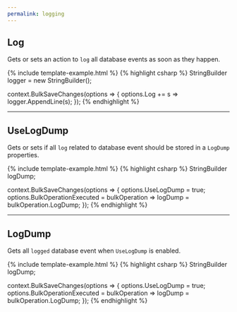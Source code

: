 ```yaml
---
permalink: logging
---
```


## Log
Gets or sets an action to `log` all database events as soon as they happen.

{% include template-example.html %} 
{% highlight csharp %}
StringBuilder logger = new StringBuilder();

context.BulkSaveChanges(options =>
{
	options.Log += s => logger.AppendLine(s);
});
{% endhighlight %}

---

## UseLogDump
Gets or sets if all `log` related to database event should be stored in a `LogDump` properties.

{% include template-example.html %} 
{% highlight csharp %}
StringBuilder logDump;

context.BulkSaveChanges(options =>
{
	options.UseLogDump = true;
	options.BulkOperationExecuted = bulkOperation => logDump = bulkOperation.LogDump;
});
{% endhighlight %}

---

## LogDump
Gets all `logged` database event when `UseLogDump` is enabled.

{% include template-example.html %} 
{% highlight csharp %}
StringBuilder logDump;

context.BulkSaveChanges(options =>
{
	options.UseLogDump = true;
	options.BulkOperationExecuted = bulkOperation => logDump = bulkOperation.LogDump;
});
{% endhighlight %}
